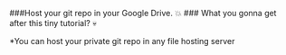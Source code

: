 ###Host your git repo in your Google Drive. :boom: ###
What you gonna get after this tiny tutorial? :skull:

*You can host your private git repo in any file hosting server